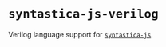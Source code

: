 # `syntastica-js-verilog`

Verilog language support for
[`syntastica-js`](https://www.npmjs.com/package/@syntastica/core).
